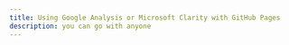 ```yaml
---
title: Using Google Analysis or Microsoft Clarity with GitHub Pages
description: you can go with anyone
---
```


